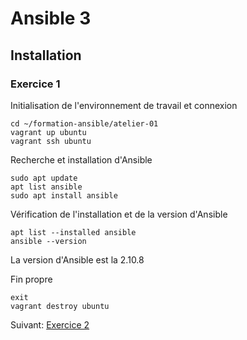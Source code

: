 # Ansible 3
## Installation
### Exercice 1
Initialisation de l'environnement de travail et connexion
```console
cd ~/formation-ansible/atelier-01
vagrant up ubuntu
vagrant ssh ubuntu
```

Recherche et installation d'Ansible
```console
sudo apt update
apt list ansible
sudo apt install ansible
```

Vérification de l'installation et de la version d'Ansible
```console
apt list --installed ansible
ansible --version
```
La version d'Ansible est la 2.10.8

Fin propre
```console
exit
vagrant destroy ubuntu
```

Suivant: [Exercice 2](https://github.com/Thecoolmagnet/formation-ansible-ema/blob/main/Ansible_3/Ansible_3.2.md)
